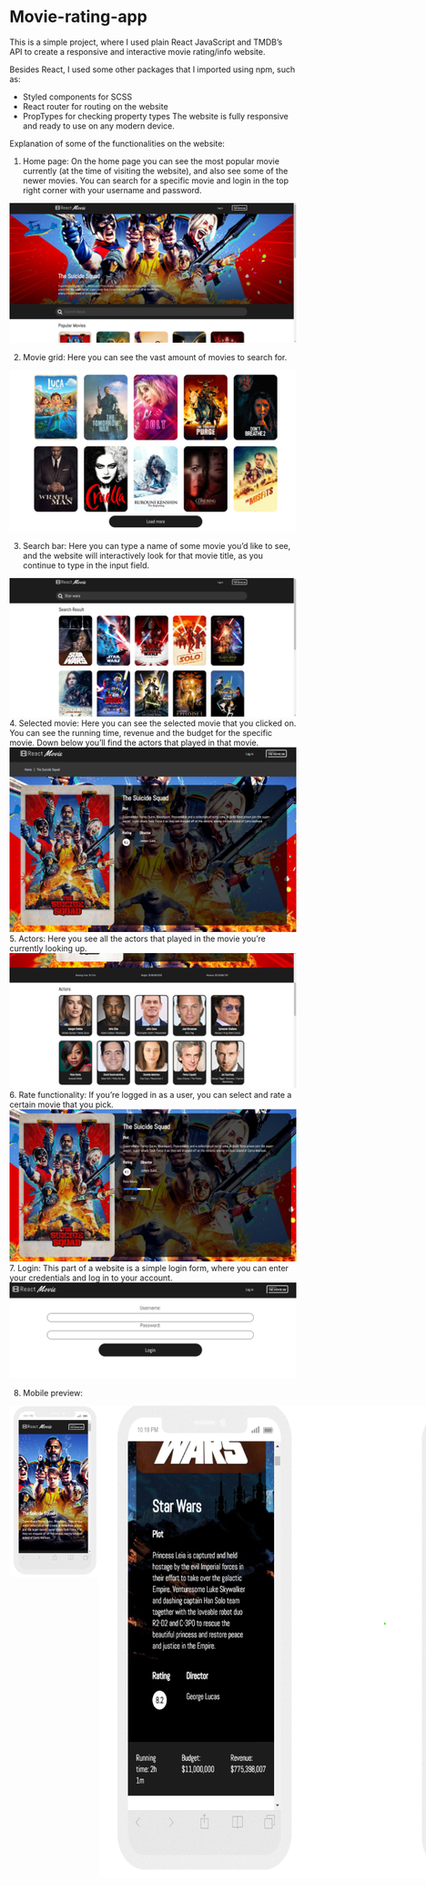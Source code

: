 # Movie-rating-app


This is a simple project, where I used plain React JavaScript and TMDB’s API to create a responsive and interactive movie rating/info website.

Besides React, I used some other  packages that I imported using npm, such as:
-	Styled components for SCSS
-	React router for routing on the website
-	PropTypes for checking property types
The website is fully responsive and ready to use on any modern device.

Explanation of some of the functionalities on the website:
1.	Home page:
On the home page you can see the most popular movie currently (at the time of visiting the website), and also see some of the newer movies. You can search for a specific movie and login in the top right corner with your username and password.

<img src="https://github.com/HarisKordic/Movie-rating-app/blob/main/Design%20pictures/Desktop%20homepage.png">
 

2.	Movie grid:
Here you can see the vast amount of movies to search for.
 
 <img src="https://github.com/HarisKordic/Movie-rating-app/blob/main/Design%20pictures/Load%20more%20grid.png" >

3.	Search bar:
Here you can type a name of some movie you’d like to see, and the website will interactively look for that movie title, as you continue to type in the input field. 

<img src="https://github.com/HarisKordic/Movie-rating-app/blob/main/Design%20pictures/Search%20functionality.png" >
4.	Selected movie:
Here you can see the selected movie that you clicked on. You can see the running time, revenue and the budget for the specific movie. Down below you’ll find the actors that played in that movie. 
<img src="https://github.com/HarisKordic/Movie-rating-app/blob/main/Design%20pictures/Selected%20movie.png">
5.	Actors:
Here you see all the actors that played in the movie you’re currently looking up. 
<img src="https://github.com/HarisKordic/Movie-rating-app/blob/main/Design%20pictures/Actors.png" >
6.	Rate functionality:
If you’re  logged in as a user, you can select and rate a certain movie that you pick.
 
<img src="https://github.com/HarisKordic/Movie-rating-app/blob/main/Design%20pictures/Rate%20functionality.png">
7.	Login:
This part of a website is a simple login form, where you can enter your credentials and log in to your account.

<img src="https://github.com/HarisKordic/Movie-rating-app/blob/main/Design%20pictures/Login%20page.png">

8.	Mobile preview:
  
  <div  style=" display:flex;">
 <img src="https://github.com/HarisKordic/Movie-rating-app/blob/main/Design%20pictures/Mobile%20home%20look.png" height=300px >
  <img src="https://github.com/HarisKordic/Movie-rating-app/blob/main/Design%20pictures/Mobile%20movie%20info%20screen.png">
  <img src="https://github.com/HarisKordic/Movie-rating-app/blob/main/Design%20pictures/Mobile%20search.png">
  <img src="https://github.com/HarisKordic/Movie-rating-app/blob/main/Design%20pictures/Mobile%20login.png">
 </div>
